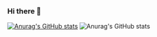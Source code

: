 ### Hi there 👋

<!--
**ElaynaSeguin/ElaynaSeguin** is a ✨ _special_ ✨ repository because its `README.md` (this file) appears on your GitHub profile.

Here are some ideas to get you started:

- 🔭 I’m currently working on ...
- 🌱 I’m currently learning ...
- 👯 I’m looking to collaborate on ...
- 🤔 I’m looking for help with ...
- 💬 Ask me about ...
- 📫 How to reach me: ...
- 😄 Pronouns: ...
- ⚡ Fun fact: ...
-->
[![Anurag's GitHub stats](https://github-readme-stats.vercel.app/api?username=ElaynaSeguin)](https://github.com/anuraghazra/github-readme-stats)
![Anurag's GitHub stats](https://github-readme-stats.vercel.app/api?username=ElaynaSeguin&show_icons=true&theme=gruvbox)


